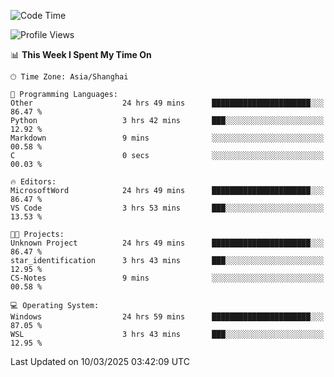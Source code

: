 <!--START_SECTION:waka-->
![Code Time](http://img.shields.io/badge/Code%20Time-2%2C370%20hrs%202%20mins-blue)

![Profile Views](http://img.shields.io/badge/Profile%20Views-0-blue)

📊 **This Week I Spent My Time On** 

```text
🕑︎ Time Zone: Asia/Shanghai

💬 Programming Languages: 
Other                    24 hrs 49 mins      ██████████████████████░░░   86.47 % 
Python                   3 hrs 42 mins       ███░░░░░░░░░░░░░░░░░░░░░░   12.92 % 
Markdown                 9 mins              ░░░░░░░░░░░░░░░░░░░░░░░░░   00.58 % 
C                        0 secs              ░░░░░░░░░░░░░░░░░░░░░░░░░   00.03 % 

🔥 Editors: 
MicrosoftWord            24 hrs 49 mins      ██████████████████████░░░   86.47 % 
VS Code                  3 hrs 53 mins       ███░░░░░░░░░░░░░░░░░░░░░░   13.53 % 

🐱‍💻 Projects: 
Unknown Project          24 hrs 49 mins      ██████████████████████░░░   86.47 % 
star_identification      3 hrs 43 mins       ███░░░░░░░░░░░░░░░░░░░░░░   12.95 % 
CS-Notes                 9 mins              ░░░░░░░░░░░░░░░░░░░░░░░░░   00.58 % 

💻 Operating System: 
Windows                  24 hrs 59 mins      ██████████████████████░░░   87.05 % 
WSL                      3 hrs 43 mins       ███░░░░░░░░░░░░░░░░░░░░░░   12.95 % 
```


 Last Updated on 10/03/2025 03:42:09 UTC
<!--END_SECTION:waka-->